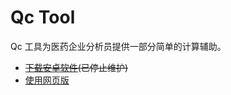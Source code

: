 # Qc Tool

Qc 工具为医药企业分析员提供一部分简单的计算辅助。

+ ~~[下载安卓软件](https://gitee.com/hbk01/qctool/releases)(已停止维护)~~
+ [使用网页版](https://hbk01.github.io/index.html)

